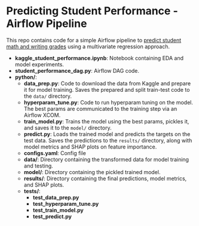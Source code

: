 # Predicting Student Performance - Airflow Pipeline

This repo contains code for a simple Airflow pipeline to [predict student math and writing grades](https://www.kaggle.com/spscientist/students-performance-in-exams?select=StudentsPerformance.csv) using a multivariate regression approach.

- **kaggle_student_performance.ipynb**: Notebook containing EDA and model experiments.
- **student_performance_dag.py**: Airflow DAG code.
- **python/**:
    - **data_prep.py**: Code to download the data from Kaggle and prepare it for model training. Saves the prepared and split train-test code to the `data/` directory.
    - **hyperparam_tune.py**: Code to run hyperparam tuning on the model. The best params are communicated to the training step via an Airflow XCOM.
    - **train_model.py**: Trains the model using the best params, pickles it, and saves it to the `model/` directory.
    - **predict.py**: Loads the trained model and predicts the targets on the test data. Saves the predictions to the `results/` directory, along with model metrics and SHAP plots on feature importance.
    - **configs.yaml**: Config file
    - **data/**: Directory containing the transformed data for model training and testing.
    - **model/**: Directory containing the pickled trained model.
    - **results/**: Directory containing the final predictions, model metrics, and SHAP plots. 
    - **tests/**:
        - **test_data_prep.py**
        - **test_hyperparam_tune.py**
        - **test_train_model.py**
        - **test_predict.py**
